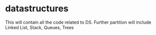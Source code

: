 # datastructures
This will contain all the code related to DS.
Further partition will include Linked List, Stack, Queues, Trees
